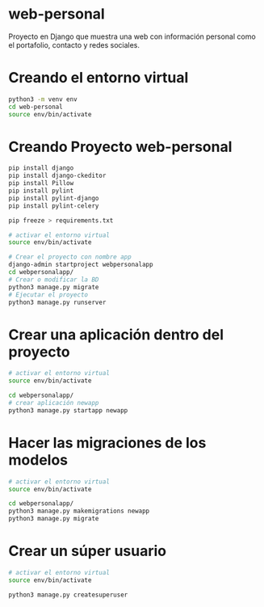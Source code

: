 # web-personal
Proyecto en Django que muestra una web con información personal como el portafolio, contacto y redes sociales.

# Creando el entorno virtual
```sh
python3 -m venv env
cd web-personal
source env/bin/activate
```

# Creando Proyecto web-personal
```sh
pip install django
pip install django-ckeditor
pip install Pillow
pip install pylint
pip install pylint-django
pip install pylint-celery

pip freeze > requirements.txt
```

```sh
# activar el entorno virtual 
source env/bin/activate

# Crear el proyecto con nombre app
django-admin startproject webpersonalapp
cd webpersonalapp/
# Crear o modificar la BD
python3 manage.py migrate
# Ejecutar el proyecto
python3 manage.py runserver
```

# Crear una aplicación dentro del proyecto
```sh
# activar el entorno virtual 
source env/bin/activate

cd webpersonalapp/
# crear aplicación newapp
python3 manage.py startapp newapp
```

# Hacer las migraciones de los modelos
```sh
# activar el entorno virtual 
source env/bin/activate

cd webpersonalapp/
python3 manage.py makemigrations newapp
python3 manage.py migrate
```

# Crear un súper usuario
```sh
# activar el entorno virtual 
source env/bin/activate

python3 manage.py createsuperuser
```

